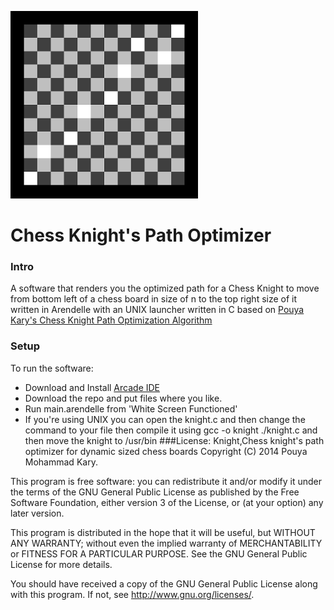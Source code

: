 ![ScreenShot](https://raw.githubusercontent.com/pmkary/knight/master/ChessBoardInsizeOf12300Pixel.png)

Chess Knight's Path Optimizer
=============================
### Intro
A software that renders you the optimized path for a Chess Knight to move from bottom left of a chess board in size of n to the top right size of it written in Arendelle with an UNIX launcher written in C based on [Pouya Kary's Chess Knight Path Optimization Algorithm](http://kary.us/chessknight)
### Setup
To run the software:
* Download and Install [Arcade IDE](http://developer.arendelle.org/technologies/arcade)
* Download the repo and put files where you like.
* Run main.arendelle from 'White Screen Functioned'
* If you're using UNIX you can open the knight.c and then change the command to your file then compile it using gcc -o knight ./knight.c and then move the knight to /usr/bin
###License:
Knight,Chess knight's path optimizer for dynamic sized chess boards
Copyright (C) 2014 Pouya Mohammad Kary.<br/>

This program is free software: you can redistribute it and/or modify
it under the terms of the GNU General Public License as published by
the Free Software Foundation, either version 3 of the License, or
(at your option) any later version.<br/>

This program is distributed in the hope that it will be useful,
but WITHOUT ANY WARRANTY; without even the implied warranty of
MERCHANTABILITY or FITNESS FOR A PARTICULAR PURPOSE.  See the
GNU General Public License for more details.<br/>

You should have received a copy of the GNU General Public License
along with this program.  If not, see <http://www.gnu.org/licenses/>.

